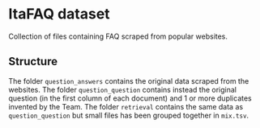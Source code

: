 # ItaFAQ dataset

Collection of files containing FAQ scraped from popular websites.

## Structure
The folder `question_answers` contains the original data scraped from the websites.
The folder `question_question` contains instead the original question (in the first column of each document) and 1 or more duplicates invented by the Team.
The folder `retrieval` contains the same data as `question_question` but small files has been grouped together in `mix.tsv`.
